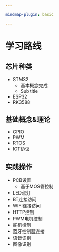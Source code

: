 ```yaml
---

mindmap-plugin: basic

---
```


# 学习路线

## 芯片种类
- STM32
	- 基本概念完成
	- Sub title
- ESP32
- RK3588

## 基础概念&理论
- GPIO
- PWM
- RTOS
- IOT协议

## 实践操作
- PCB设置
	- 基于MOS管控制
- LED点灯
- BT连接访问
- WIFI连接访问
- HTTP控制
- PWM电机控制
- 舵机控制
- 蓝牙控制器连接
- 语音识别
- 图像识别